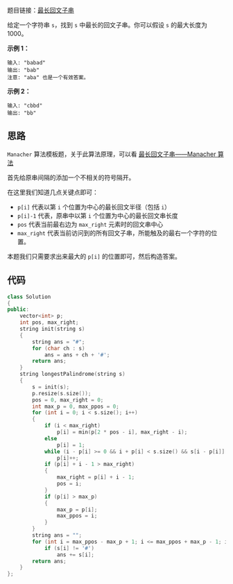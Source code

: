 题目链接：[最长回文子串](https://leetcode-cn.com/problems/longest-palindromic-substring/)

给定一个字符串 `s`，找到 `s` 中最长的回文子串。你可以假设 `s` 的最大长度为 1000。

**示例 1：**

```
输入: "babad"
输出: "bab"
注意: "aba" 也是一个有效答案。
```

**示例 2：**

```
输入: "cbbd"
输出: "bb"
```

## 思路

`Manacher` 算法模板题，关于此算法原理，可以看 [最长回文子串——Manacher 算法](https://segmentfault.com/a/1190000003914228)

首先给原串间隔的添加一个不相关的符号隔开。

在这里我们知道几点关键点即可：

- `p[i]` 代表以第 `i` 个位置为中心的最长回文半径（包括 `i`）
- `p[i]-1` 代表，原串中以第 `i` 个位置为中心的最长回文串长度
- `pos` 代表当前最右边为 `max_right` 元素时的回文串中心
- `max_right` 代表当前访问到的所有回文子串，所能触及的最右一个字符的位置。

本题我们只需要求出来最大的 `p[i]` 的位置即可，然后构造答案。

## 代码

```cpp
class Solution
{
public:
    vector<int> p;
    int pos, max_right;
    string init(string s)
    {
        string ans = "#";
        for (char ch : s)
            ans = ans + ch + '#';
        return ans;
    }
    string longestPalindrome(string s)
    {
        s = init(s);
        p.resize(s.size());
        pos = 0, max_right = 0;
        int max_p = 0, max_ppos = 0;
        for (int i = 0; i < s.size(); i++)
        {
            if (i < max_right)
                p[i] = min(p[2 * pos - i], max_right - i);
            else
                p[i] = 1;
            while (i - p[i] >= 0 && i + p[i] < s.size() && s[i - p[i]] == s[i + p[i]])
                p[i]++;
            if (p[i] + i - 1 > max_right)
            {
                max_right = p[i] + i - 1;
                pos = i;
            }
            if (p[i] > max_p)
            {
                max_p = p[i];
                max_ppos = i;
            }
        }
        string ans = "";
        for (int i = max_ppos - max_p + 1; i <= max_ppos + max_p - 1; i++)
            if (s[i] != '#')
                ans += s[i];
        return ans;
    }
};
```

